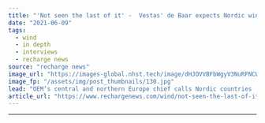```yaml
---
title: "'Not seen the last of it' -  Vestas' de Baar expects Nordic wind power boom to continue"
date: "2021-06-09"
tags: 
  - wind
  - in depth
  - interviews
  - recharge news
source: "recharge news"
image_url: "https://images-global.nhst.tech/image/dHJOVVBFbWgyV3NuRFNCWDBQT0ZRbGZGcjlPaVJOK09SeERFMDRTQ3N0TT0=/nhst/binary/a52dd2e1b162ec9f47f0a0b55308efee"
image_fp: "/assets/img/post_thumbnails/130.jpg"
lead: "OEM’s central and northern Europe chief calls Nordic countries 'our extended home market' where technological innovations are deployed first"
article_url: "https://www.rechargenews.com/wind/not-seen-the-last-of-it-vestas-de-baar-expects-nordic-wind-power-boom-to-continue/2-1-1022576"
---
```


---
